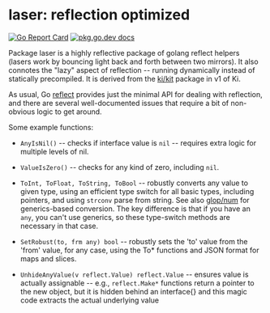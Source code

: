 # laser: reflection optimized

[![Go Report Card](https://goreportcard.com/badge/goki.dev/laser)](https://goreportcard.com/report/goki.dev/laser)
    <a href="https://pkg.go.dev/goki.dev/laser"><img src="https://img.shields.io/badge/dev-reference-007d9c?logo=go&logoColor=white&style=flat" alt="pkg.go.dev docs"></a>

Package laser is a highly reflective package of golang reflect helpers (lasers work by bouncing light back and forth between two mirrors).  It also connotes the "lazy" aspect of reflection -- running dynamically instead of statically precompiled.  It is derived from the [ki/kit](https://github.com/goki/ki/tree/v1) package in v1 of Ki.

As usual, Go [reflect](https://pkg.go.dev/reflect) provides just the minimal API for dealing with reflection, and there are several well-documented issues that require a bit of non-obvious logic to get around.

Some example functions:

* `AnyIsNil()` -- checks if interface value is `nil` -- requires extra logic for multiple levels of nil.

* `ValueIsZero()` -- checks for any kind of zero, including `nil`.

* `ToInt, ToFloat, ToString, ToBool` -- robustly converts any value to given type, using an efficient type switch for all basic types, including pointers, and using `strconv` parse from string.  See also [glop/num](https://github.com/goki/glop/tree/num) for generics-based conversion.  The key difference is that if you have an `any`, you can't use generics, so these type-switch methods are necessary in that case.

* `SetRobust(to, frm any) bool` -- robustly sets the 'to' value from the 'from' value, for any case, using the To* functions and JSON format for maps and slices.

* `UnhideAnyValue(v reflect.Value) reflect.Value` -- ensures value is actually assignable -- e.g., `reflect.Make*` functions return a pointer to the new object, but it is hidden behind an interface{} and this magic code extracts the actual underlying value



